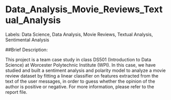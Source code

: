 # Data_Analysis_Movie_Reviews_Textual_Analysis

Labels: Data Science, Data Analysis, Movie Reviews, Textual Analysis, Sentimental Analysis

##Brief Description:

This project is a team case study in class DS501 (Introduction to Data Science) at Worcester Polytechnic Institute (WPI). In this case, we have studied and built a sentiment analysis and polarity model to analyze a movie review dataset by fitting a linear classifier on features extracted from the text of the user messages, in order to guess whether the opinion of the author is positive or negative. For more information, please refer to the report file.
